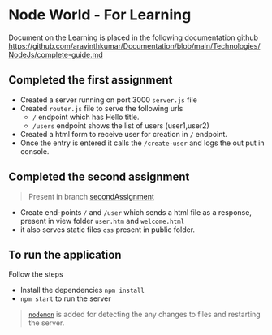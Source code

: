 # Node World - For Learning


Document on the Learning is placed in the following documentation github
https://github.com/aravinthkumar/Documentation/blob/main/Technologies/NodeJs/complete-guide.md

## Completed the first assignment

- Created a server running on port 3000 `server.js` file
- Created `router.js` file to serve the following urls
  - `/` endpoint which has Hello title.
  - `/users` endpoint shows the list of users (user1,user2)
- Created a html form to receive user for creation in `/` endpoint.
- Once the entry is entered it calls the `/create-user` and logs the out put in console.


## Completed the second assignment 
> Present in branch [secondAssignment](https://github.com/aravinthkumar/node-world/tree/secondAssignment)

- Create end-points `/` and `/user` which sends a html file as a response, present in view folder `user.htm` and `welcome.html`
- it also serves static files `css` present in public folder.


## To run the application

Follow the steps

- Install the dependencies `npm install`
- `npm start` to run the server

> [`nodemon`](https://www.npmjs.com/package/nodemon) is added for detecting the any changes to files and restarting the server.